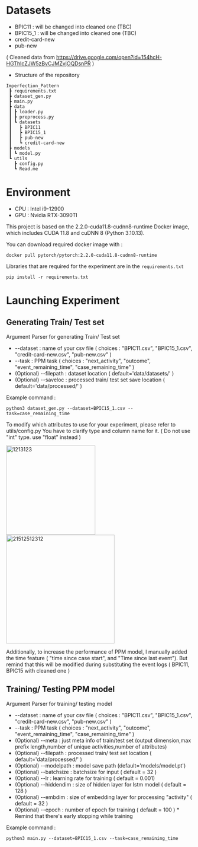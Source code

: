 # Datasets
+ BPIC11 : will be changed into cleaned one (TBC) 
+ BPIC15_1 : will be changed into cleaned one (TBC) 
+ credit-card-new
+ pub-new

( Cleaned data from https://drive.google.com/open?id=154hcH-HGThlcZJW5zBvCJMZvjOQDsnPR )
+ Structure of the repository
``` 
Imperfection_Pattern
 ┣ requirements.txt
 ┣ dataset_gen.py
 ┣ main.py
 ┣ data
 ┃ ┣ loader.py
 ┃ ┣ preprocess.py
 ┃ ┗ datasets
 ┃   ┣ BPIC11
 ┃   ┣ BPIC15_1
 ┃   ┣ pub-new
 ┃   ┗ credit-card-new
 ┣ models
 ┃ ┗ model.py
 ┗ utils
   ┣ config.py
   ┗ Read.me
```

# Environment 

+ CPU : Intel i9-12900
+ GPU : Nvidia RTX-3090TI
  
This project is based on the 2.2.0-cuda11.8-cudnn8-runtime Docker image, which includes CUDA 11.8 and cuDNN 8 (Python 3.10.13).

You can download required docker image with :
```
docker pull pytorch/pytorch:2.2.0-cuda11.8-cudnn8-runtime
```
Libraries that are required for the experiment are in the ```requirements.txt```
```
pip install -r requirements.txt
```
# Launching Experiment
## Generating Train/ Test set

Argument Parser for generating Train/ Test set 
+ --dataset : name of your csv file ( choices : "BPIC11.csv", "BPIC15_1.csv", "credit-card-new.csv", "pub-new.csv" )
+ --task : PPM task ( choices : "next_activity", "outcome", "event_remaining_time", "case_remaining_time" )
+ (Optional) --filepath : dataset location ( default='data/datasets/' )
+ (Optional) --saveloc : processed train/ test set save location ( default='data/processed/' )

Example command : 
```
python3 dataset_gen.py --dataset=BPIC15_1.csv --task=case_remaining_time
```

To modify which attributes to use for your experiment, please refer to utils/config.py
You have to clarify type and column name for it. ( Do not use "int" type. use "float" instead )

<img width="241" alt="1213123" src="https://github.com/brucks1217/Imperfection-pattern/assets/112471517/b7d0718d-b8fd-42b5-b7e1-9ff6ecc3520a">
<img width="293" alt="21512512312" src="https://github.com/brucks1217/Imperfection-pattern/assets/112471517/f059841e-14d0-4e70-a2ff-d0124c960dff">

Additionally, to increase the performance of PPM model, I manually added the time feature ( "time since case start", and "Time since last event").
But remind that this will be modified during substituting the event logs ( BPIC11, BPIC15 with cleaned one )

## Training/ Testing PPM model

Argument Parser for training/ testing model
+ --dataset : name of your csv file ( choices : "BPIC11.csv", "BPIC15_1.csv", "credit-card-new.csv", "pub-new.csv" )
+ --task : PPM task ( choices : "next_activity", "outcome", "event_remaining_time", "case_remaining_time" )
+ (Optional) --meta : just meta info of train/test set (output dimension,max prefix length,number of unique activities,number of attributes)
+ (Optional) --filepath : processed train/ test set location ( default='data/processed/' )
+ (Optional) --modelpath : model save path (default='models/model.pt')
+ (Optional) --batchsize : batchsize for input ( default = 32 )
+ (Optional) --lr : learning rate for training ( default = 0.001)
+ (Optional) --hiddendim : size of hidden layer for lstm model ( default = 128 )
+ (Optional) --embdim : size of embedding layer for processing "activity" ( default = 32 ) 
+ (Optional) --epoch : number of epoch for training ( default = 100 ) * Remind that there's early stopping while training

Example command : 
```
python3 main.py --dataset=BPIC15_1.csv --task=case_remaining_time
```

